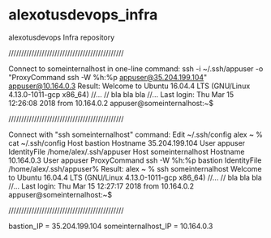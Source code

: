 # alexotusdevops_infra
alexotusdevops Infra repository

/////////////////////////////////////////////

Connect to someinternalhost in one-line command:
    ssh -i ~/.ssh/appuser -o "ProxyCommand ssh -W %h:%p appuser@35.204.199.104" appuser@10.164.0.3
Result:
    Welcome to Ubuntu 16.04.4 LTS (GNU/Linux 4.13.0-1011-gcp x86_64)
    //...
    // bla bla bla
    //...
    Last login: Thu Mar 15 12:26:08 2018 from 10.164.0.2
    appuser@someinternalhost:~$

/////////////////////////////////////////////

Connect with "ssh someinternalhost" command:
    Edit ~/.ssh/config
    alex ~ % cat ~/.ssh/config
	Host bastion
	Hostname 35.204.199.104
	User appuser
	IdentityFile /home/alex/.ssh/appuser
    Host someinternalhost
	Hostname 10.164.0.3
	User appuser
	ProxyCommand ssh -W %h:%p bastion
	IdentityFile /home/alex/.ssh/appuser% 
Result:
    alex ~ % ssh someinternalhost
	Welcome to Ubuntu 16.04.4 LTS (GNU/Linux 4.13.0-1011-gcp x86_64)
	//...
	// bla bla bla
	//...
	Last login: Thu Mar 15 12:27:17 2018 from 10.164.0.2
	appuser@someinternalhost:~$ 

/////////////////////////////////////////////

bastion_IP = 35.204.199.104
someinternalhost_IP = 10.164.0.3
